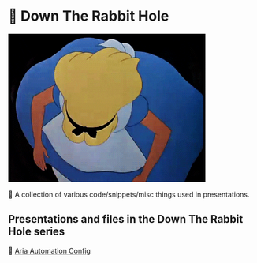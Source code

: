 # 🐰 Down The Rabbit Hole

![Alice in Wonderland Alice](assets/dtrb-alice.gif)

📕 A collection of various code/snippets/misc things used in presentations.

## Presentations and files in the Down The Rabbit Hole series

📜 [Aria Automation Config](/AriaAutomationConfig)
